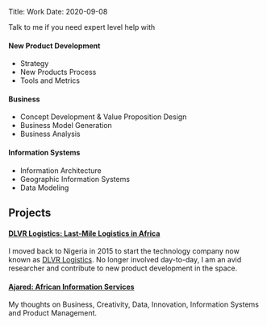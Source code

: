 Title: Work
Date: 2020-09-08

Talk to me if you need expert level help with

#### New Product Development
- Strategy
- New Products Process
- Tools and Metrics

#### Business
- Concept Development & Value Proposition Design
- Business Model Generation
- Business Analysis

#### Information Systems
- Information Architecture
- Geographic Information Systems
- Data Modeling


## Projects

#### [DLVR Logistics: Last-Mile Logistics in Africa](http://www.dlvr.ng)
I moved back to Nigeria in 2015 to start the technology company now known as [DLVR Logistics](https://www.dlvr.ng). No longer involved day-to-day, I am an avid researcher and contribute to new product development in the space.

#### [Ajared: African Information Services](http://www.ajared.ng)
My thoughts on Business, Creativity, Data, Innovation, Information Systems and Product Management.